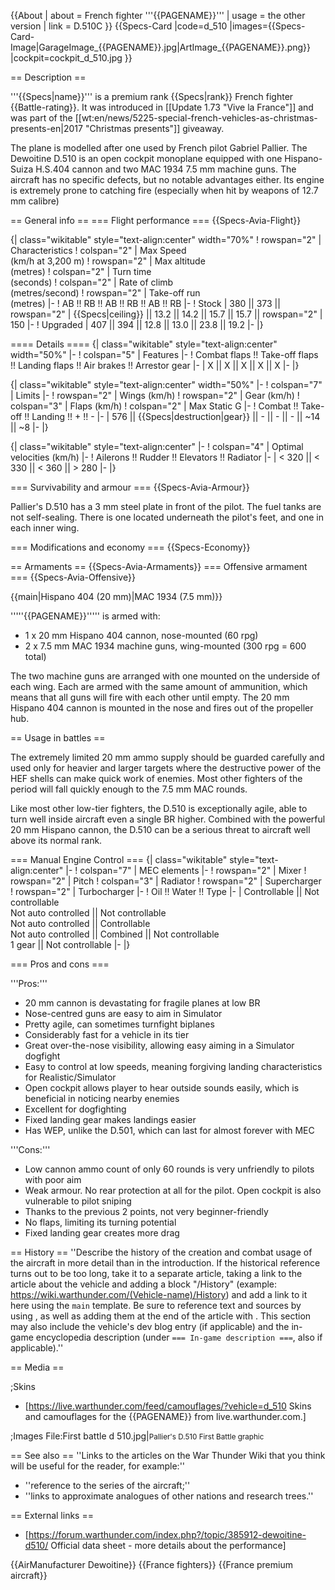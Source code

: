 {{About
| about = French fighter '''{{PAGENAME}}'''
| usage = the other version
| link = D.510C
}}
{{Specs-Card
|code=d_510
|images={{Specs-Card-Image|GarageImage_{{PAGENAME}}.jpg|ArtImage_{{PAGENAME}}.png}}
|cockpit=cockpit_d_510.jpg
}}

== Description ==
<!-- ''In the description, the first part should be about the history of and the creation and combat usage of the aircraft, as well as its key features. In the second part, tell the reader about the aircraft in the game. Insert a screenshot of the vehicle, so that if the novice player does not remember the vehicle by name, he will immediately understand what kind of vehicle the article is talking about.'' -->
'''{{Specs|name}}''' is a premium rank {{Specs|rank}} French fighter {{Battle-rating}}. It was introduced in [[Update 1.73 "Vive la France"]] and was part of the [[wt:en/news/5225-special-french-vehicles-as-christmas-presents-en|2017 "Christmas presents"]] giveaway.

The plane is modelled after one used by French pilot Gabriel Pallier. The Dewoitine D.510 is an open cockpit monoplane equipped with one Hispano-Suiza H.S.404 cannon and two MAC 1934 7.5 mm machine guns. The aircraft has no specific defects, but no notable advantages either. Its engine is extremely prone to catching fire (especially when hit by weapons of 12.7 mm calibre)

== General info ==
=== Flight performance ===
{{Specs-Avia-Flight}}
<!-- ''Describe how the aircraft behaves in the air. Speed, manoeuvrability, acceleration and allowable loads - these are the most important characteristics of the vehicle.'' -->

{| class="wikitable" style="text-align:center" width="70%"
! rowspan="2" | Characteristics
! colspan="2" | Max Speed<br>(km/h at 3,200 m)
! rowspan="2" | Max altitude<br>(metres)
! colspan="2" | Turn time<br>(seconds)
! colspan="2" | Rate of climb<br>(metres/second)
! rowspan="2" | Take-off run<br>(metres)
|-
! AB !! RB !! AB !! RB !! AB !! RB
|-
! Stock
| 380 || 373 || rowspan="2" | {{Specs|ceiling}} || 13.2 || 14.2 || 15.7 || 15.7 || rowspan="2" | 150
|-
! Upgraded
| 407 || 394 || 12.8 || 13.0 || 23.8 || 19.2
|-
|}

==== Details ====
{| class="wikitable" style="text-align:center" width="50%"
|-
! colspan="5" | Features
|-
! Combat flaps !! Take-off flaps !! Landing flaps !! Air brakes !! Arrestor gear
|-
| X || X || X || X || X     <!-- ✓ -->
|-
|}

{| class="wikitable" style="text-align:center" width="50%"
|-
! colspan="7" | Limits
|-
! rowspan="2" | Wings (km/h)
! rowspan="2" | Gear (km/h)
! colspan="3" | Flaps (km/h)
! colspan="2" | Max Static G
|-
! Combat !! Take-off !! Landing !! + !! -
|-
| 576 <!-- {{Specs|destruction|body}} --> || {{Specs|destruction|gear}} || - || - || - || ~14 || ~8
|-
|}

{| class="wikitable" style="text-align:center"
|-
! colspan="4" | Optimal velocities (km/h)
|-
! Ailerons !! Rudder !! Elevators !! Radiator
|-
| < 320 || < 330 || < 360 || > 280
|-
|}

=== Survivability and armour ===
{{Specs-Avia-Armour}}
<!-- ''Examine the survivability of the aircraft. Note how vulnerable the structure is and how secure the pilot is, whether the fuel tanks are armoured, etc. Describe the armour, if there is any, and also mention the vulnerability of other critical aircraft systems.'' -->

Pallier's D.510 has a 3 mm steel plate in front of the pilot. The fuel tanks are not self-sealing. There is one located underneath the pilot's feet, and one in each inner wing.

=== Modifications and economy ===
{{Specs-Economy}}

== Armaments ==
{{Specs-Avia-Armaments}}
=== Offensive armament ===
{{Specs-Avia-Offensive}}
<!-- ''Describe the offensive armament of the aircraft, if any. Describe how effective the cannons and machine guns are in a battle, and also what belts or drums are better to use. If there is no offensive weaponry, delete this subsection.'' -->
{{main|Hispano 404 (20 mm)|MAC 1934 (7.5 mm)}}

'''''{{PAGENAME}}''''' is armed with:

* 1 x 20 mm Hispano 404 cannon, nose-mounted (60 rpg)
* 2 x 7.5 mm MAC 1934 machine guns, wing-mounted (300 rpg = 600 total)

The two machine guns are arranged with one mounted on the underside of each wing. Each are armed with the same amount of ammunition, which means that all guns will fire with each other until empty.  The 20 mm Hispano 404 cannon is mounted in the nose and fires out of the propeller hub.

== Usage in battles ==
<!-- ''Describe the tactics of playing in the aircraft, the features of using aircraft in a team and advice on tactics. Refrain from creating a "guide" - do not impose a single point of view, but instead, give the reader food for thought. Examine the most dangerous enemies and give recommendations on fighting them. If necessary, note the specifics of the game in different modes (AB, RB, SB).'' -->
The extremely limited 20 mm ammo supply should be guarded carefully and used only for heavier and larger targets where the destructive power of the HEF shells can make quick work of enemies. Most other fighters of the period will fall quickly enough to the 7.5 mm MAC rounds.

Like most other low-tier fighters, the D.510 is exceptionally agile, able to turn well inside aircraft even a single BR higher. Combined with the powerful 20 mm Hispano cannon, the D.510 can be a serious threat to aircraft well above its normal rank.

=== Manual Engine Control ===
{| class="wikitable" style="text-align:center"
|-
! colspan="7" | MEC elements
|-
! rowspan="2" | Mixer
! rowspan="2" | Pitch
! colspan="3" | Radiator
! rowspan="2" | Supercharger
! rowspan="2" | Turbocharger
|-
! Oil !! Water !! Type
|-
| Controllable || Not controllable<br>Not auto controlled || Not controllable<br>Not auto controlled || Controllable<br>Not auto controlled || Combined || Not controllable<br>1 gear || Not controllable
|-
|}

=== Pros and cons ===
<!-- ''Summarise and briefly evaluate the vehicle in terms of its characteristics and combat effectiveness. Mark its pros and cons in the bulleted list. Try not to use more than 6 points for each of the characteristics. Avoid using categorical definitions such as "bad", "good" and the like - use substitutions with softer forms such as "inadequate" and "effective".'' -->

'''Pros:'''

* 20 mm cannon is devastating for fragile planes at low BR
* Nose-centred guns are easy to aim in Simulator
* Pretty agile, can sometimes turnfight biplanes
* Considerably fast for a vehicle in its tier
* Great over-the-nose visibility, allowing easy aiming in a Simulator dogfight
* Easy to control at low speeds, meaning forgiving landing characteristics for Realistic/Simulator
* Open cockpit allows player to hear outside sounds easily, which is beneficial in noticing nearby enemies
* Excellent for dogfighting
* Fixed landing gear makes landings easier
* Has WEP, unlike the D.501, which can last for almost forever with MEC

'''Cons:'''

* Low cannon ammo count of only 60 rounds is very unfriendly to pilots with poor aim
* Weak armour. No rear protection at all for the pilot. Open cockpit is also vulnerable to pilot sniping
* Thanks to the previous 2 points, not very beginner-friendly
* No flaps, limiting its turning potential
* Fixed landing gear creates more drag

== History ==
''Describe the history of the creation and combat usage of the aircraft in more detail than in the introduction. If the historical reference turns out to be too long, take it to a separate article, taking a link to the article about the vehicle and adding a block "/History" (example: <nowiki>https://wiki.warthunder.com/(Vehicle-name)/History</nowiki>) and add a link to it here using the <code>main</code> template. Be sure to reference text and sources by using <code><nowiki><ref></ref></nowiki></code>, as well as adding them at the end of the article with <code><nowiki><references /></nowiki></code>. This section may also include the vehicle's dev blog entry (if applicable) and the in-game encyclopedia description (under <code><nowiki>=== In-game description ===</nowiki></code>, also if applicable).''

== Media ==
<!-- ''Excellent additions to the article would be video guides, screenshots from the game, and photos.'' -->

;Skins

* [https://live.warthunder.com/feed/camouflages/?vehicle=d_510 Skins and camouflages for the {{PAGENAME}} from live.warthunder.com.]

;Images
<gallery mode="packed-hover" heights="200">
File:First battle d 510.jpg|<small>Pallier's D.510 First Battle graphic</small>
</gallery>

== See also ==
''Links to the articles on the War Thunder Wiki that you think will be useful for the reader, for example:''

* ''reference to the series of the aircraft;''
* ''links to approximate analogues of other nations and research trees.''

== External links ==
<!-- ''Paste links to sources and external resources, such as:''
* ''topic on the official game forum;''
* ''other literature.'' -->

* [https://forum.warthunder.com/index.php?/topic/385912-dewoitine-d510/ Official data sheet - more details about the performance]

{{AirManufacturer Dewoitine}}
{{France fighters}}
{{France premium aircraft}}